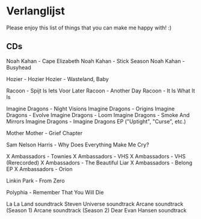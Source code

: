# Verlanglijst
Please enjoy this list of things that you can make me happy with! :)

## CDs
Noah Kahan - Cape Elizabeth
Noah Kahan - Stick Season
Noah Kahan - Busyhead

Hozier - Hozier
Hozier - Wasteland, Baby

Racoon - Spijt Is Iets Voor Later
Racoon - Another Day
Racoon - It Is What It Is

Imagine Dragons - Night Visions
Imagine Dragons - Origins
Imagine Dragons - Evolve
Imagine Dragons - Loom
Imagine Dragons - Smoke And Mirrors
Imagine Dragons - Imagine Dragons EP ("Uptight", "Curse", etc.)

Mother Mother - Grief Chapter

Sam Nelson Harris - Why Does Everything Make Me Cry?

X Ambassadors - Townies
X Ambassadors - VHS
X Ambassadors - VHS (Rerecorded)
X Ambassadors - The Beautiful Liar
X Ambassadors - Belong EP
X Ambassadors - Orion

Linkin Park - From Zero

Polyphia - Remember That You Will Die

La La Land soundtrack
Steven Universe soundtrack
Arcane soundtrack (Season 1)
Arcane soundtrack (Season 2)
Dear Evan Hansen soundtrack